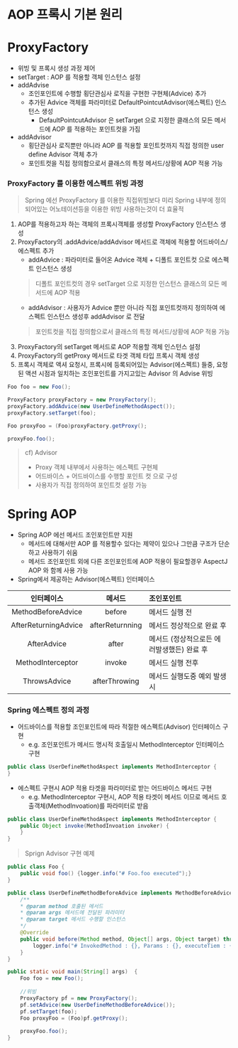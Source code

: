 # AOP 프록시 기본 원리
# ProxyFactory
* 위빙 및 프록시 생성 과정 제어
* setTarget : AOP 를 적용할 객체 인스턴스 설정
* addAdvise
	* 조인포인트에 수행할 횡단관심사 로직을 구현한 구현체(Advice) 추가
	* 추가된 Advice 객체를 파라미터로 DefaultPointcutAdvisor(에스펙트) 인스턴스 생성
		* DefaultPointcutAdvisor 은 setTarget 으로 지정한 클래스의 모든 메서드에 AOP 를 적용하는 포인트컷을 가짐	
* addAdvisor
	* 횡단관심사 로직뿐만 아니라 AOP 를 적용할 포인트컷까지 직접 정의한 user define Advisor 객체 추가 
	* 포인트컷을 직접 정의함으로서 클래스의 특정 메서드/상황에 AOP 적용 가능
	
### ProxyFactory 를 이용한 에스펙트 위빙 과정
> Spring 에선 ProxyFactory 를 이용한 직접위빙보다 미리 Spring 내부에 정의되어있는 어노테이션등을 이용한 위빙 사용하는것이 더 효율적
1. AOP를 적용하고자 하는 객체의 프록시객체를 생성할 ProxyFactory 인스턴스 생성
2. ProxyFactory의 .addAdvice/addAdvisor 메서드로 객체에 적용할 어드바이스/에스펙트 추가
	* addAdvice : 파라미터로 들어온 Advice 객체 + 디폴트 포인트컷 으로 에스펙트 인스턴스 생성
	> 디폴트 포인트컷의 경우 setTarget 으로 지정한 인스턴스 클래스의 모든 메서드에 AOP 적용
	* addAdvisor : 사용자가 Advice 뿐만 아니라 직접 포인트컷까지 정의하여 에스펙트 인스턴스 생성후 addAdvisor 로 전달
	> 포인트컷을 직접 정의함으로서 클래스의 특정 메서드/상황에 AOP 적용 가능
3. ProxyFactory의 setTarget 메서드로 AOP 적용할 객체 인스턴스 설정
4. ProxyFactory의 getProxy 메서드로 타겟 객체 타입 프록시 객체 생성
5. 프록시 객체로 액셔 요청시, 프록시에 등록되어있는 Advisor(에스펙트) 들중, 요청된 액션 시점과 일치하는 조인포인트를 가지고있는 Advisor 의 Advise 위빙 

```java
Foo foo = new Foo();

ProxyFactory proxyFactory = new ProxyFactory();
proxyFactory.addAdvice(new UserDefineMethodAspect());
proxyFactory.setTarget(foo);

Foo proxyFoo = (Foo)proxyFactory.getProxy();

proxyFoo.foo();
```

> cf) Advisor
> * Proxy 객체 내부에서 사용하는 에스펙트 구현체
> * 어드바이스 + 어드바이스를 수행할 포인트 컷 으로 구성
> * 사용자가 직접 정의하여 포인트컷 설정 가능

# Spring AOP
* Spring AOP 에선 메서드 조인포인트만 지원
	* 메서드에 대해서만 AOP 를 적용할수 있다는 제약이 있으나 그만큼 구조가 단순하고 사용하기 쉬움
	* 메서드 조인포인트 외에 다른 조인포인트에 AOP 적용이 필요할경우 AspectJ AOP 와 함께 사용 가능
* Spring에서 제공하는 Advisor(에스펙트) 인터페이스

| 인터페이스 | 메서드 | 조인포인트 |
|:---------:|:-------:|:-----------|
| MethodBeforeAdvice | before | 메서드 실행 전 |
| AfterReturningAdvice | afterReturnning |  메서드 정상적으로 완료 후 |
| AfterAdvice | after | 메서드 (정상적으로든 에러발생했든) 완료 후 |
| MethodInterceptor | invoke | 메서드 실행 전후 |
| ThrowsAdvice | afterThrowing | 메서드 실행도중 예외 발생시 |

### Spring 에스펙트 정의 과정
* 어드바이스를 적용할 조인포인트에 따라 적절한 에스펙트(Advisor) 인터페이스 구현
	* e.g. 조인포인트가 메서드 명시적 호출일시 MethodInterceptor 인터페이스 구현
```java
public class UserDefineMethodAspect implements MethodInterceptor {
}
```

* 에스펙트 구현시 AOP 적용 타겟을 파라미터로 받는 어드바이스 메서드 구현
	* e.g. MethodInterceptor 구현시, AOP 적용 타겟이 메서드 이므로 메서드 호출객체(MethodInvoation)를 파라미터로 받음
```java
public class UserDefineMethodAspect implements MethodInterceptor {
	public Object invoke(MethodInvoation invoker) {
	}
}
```

> Sprign Advisor 구현 예제
```java
public class Foo {
	public void foo() {logger.info("# Foo.foo executed");}
}

public class UserDefineMethodBeforeAdvice implements MethodBeforeAdvice {
	/**
	* @param method 호출된 메서드 
	* @param args 메서드에 전달된 파라미터
	* @param target 메서드 수행할 인스턴스
	*/
	@Override
	public void before(Method method, Object[] args, Object target) throws Throwable{
		logger.info("# InvokedMethod : {}, Params : {}, executeTiem : {}", method.getName(), args, LocalDateTIme.now());
	}
}

public static void main(String[] args)  {
	Foo foo = new Foo();
	
	//위빙
	ProxyFactory pf = new ProxyFactory();
	pf.setAdvice(new UserDefineMethodBeforeAdvice());
	pf.setTarget(foo);
	Foo proxyFoo = (Foo)pf.getProxy();
	
	proxyFoo.foo();
}
```
